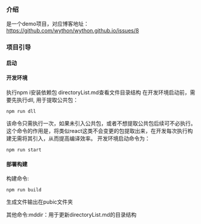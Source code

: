 ### 介绍
是一个demo项目，对应博客地址：https://github.com/wython/wython.github.io/issues/8
### 项目引导
#### 启动
#### 开发环境
执行npm i安装依赖包
directoryList.md查看文件目录结构
在开发环境启动前，需要先执行dll, 用于提取公共包：
```
npm run dll 
```
该命令只需执行一次，如果未引入公共包，或者不想提取公共包后续可不必执行。
这个命令的作用是，将类似react这类不会变更的包提取出来，在开发每次执行构建无需将其引入，从而提高编译效率。
开发环境启动命令为：
```
npm run start
```
#### 部署构建
构建命令:
```
npm run build
```
生成文件输出在pubic文件夹

其他命令:mddir：用于更新directoryList.md的目录结构


